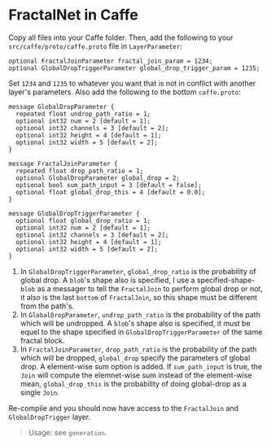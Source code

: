 FractalNet in Caffe
===================
 
Copy all files into your Caffe folder. Then, add the following to your ``src/caffe/proto/caffe.proto`` file in ``LayerParameter``:

    optional FractalJoinParameter fractal_join_param = 1234;
	optional GlobalDropTriggerParameter global_drop_trigger_param = 1235;

Set ``1234`` and ``1235`` to whatever you want that is not in conflict with another layer's parameters. Also add the following to the bottom ``caffe.proto``:
```
message GlobalDropParameter {
  repeated float undrop_path_ratio = 1;
  optional int32 num = 2 [default = 1];
  optional int32 channels = 3 [default = 2];
  optional int32 height = 4 [default = 1];
  optional int32 width = 5 [default = 2];
}

message FractalJoinParameter {
  repeated float drop_path_ratio = 1;
  optional GlobalDropParameter global_drop = 2;
  optional bool sum_path_input = 3 [default = false];
  optional float global_drop_this = 4 [default = 0.0];
}

message GlobalDropTriggerParameter {
  optional float global_drop_ratio = 1;
  optional int32 num = 2 [default = 1];
  optional int32 channels = 3 [default = 2];
  optional int32 height = 4 [default = 1];
  optional int32 width = 5 [default = 2];
}
```
1. In `GlobalDropTriggerParameter`, `global_drop_ratio` is the probability of global drop. A `blob`'s shape also is specified, I use a specified-shape-`blob` as a messager to tell the `FractalJoin` to perform global drop or not, it also is the last `bottom` of `FractalJoin`, so this shape must be different from the path's.
2. In `GlobalDropParameter`, `undrop_path_ratio` is the probability of the path which will be undropped. A `blob`'s shape also is specified, it must be equel to the shape specified in `GlobalDropTriggerParameter` of the same fractal block.
3. In `FractalJoinParameter`, `drop_path_ratio` is the probability of the path which will be dropped, `global_drop` specify the parameters of global drop. A element-wise sum option is added. If `sum_path_input` is true, the `Join` will compute the elemnet-wise sum instead of the element-wise mean, `global_drop_this`  is the probability of doing global-drop as a single `Join`.

Re-compile and you should now have access to the ``FractalJoin`` and  ``GlobalDropTrigger`` layer.

> Usage: see `generation`.
